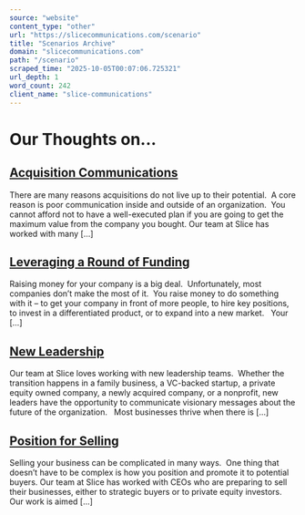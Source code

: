 ```yaml
---
source: "website"
content_type: "other"
url: "https://slicecommunications.com/scenario"
title: "Scenarios Archive"
domain: "slicecommunications.com"
path: "/scenario"
scraped_time: "2025-10-05T00:07:06.725321"
url_depth: 1
word_count: 242
client_name: "slice-communications"
---
```


# Our Thoughts on...

## [Acquisition Communications](https://slicecommunications.com/scenario/acquisition-communications)

There are many reasons acquisitions do not live up to their potential.  A core reason is poor communication inside and outside of an organization.  You cannot afford not to have a well-executed plan if you are going to get the maximum value from the company you bought. Our team at Slice has worked with many […]

## [Leveraging a Round of Funding](https://slicecommunications.com/scenario/leveraging-a-round-of-funding)

Raising money for your company is a big deal.  Unfortunately, most companies don’t make the most of it.  You raise money to do something with it – to get your company in front of more people, to hire key positions, to invest in a differentiated product, or to expand into a new market.   Your […]

## [New Leadership](https://slicecommunications.com/scenario/new-leadership)

Our team at Slice loves working with new leadership teams.  Whether the transition happens in a family business, a VC-backed startup, a private equity owned company, a newly acquired company, or a nonprofit, new leaders have the opportunity to communicate visionary messages about the future of the organization.   Most businesses thrive when there is […]

## [Position for Selling](https://slicecommunications.com/scenario/position-for-selling)

Selling your business can be complicated in many ways.  One thing that doesn’t have to be complex is how you position and promote it to potential buyers. Our team at Slice has worked with CEOs who are preparing to sell their businesses, either to strategic buyers or to private equity investors.  Our work is aimed […]